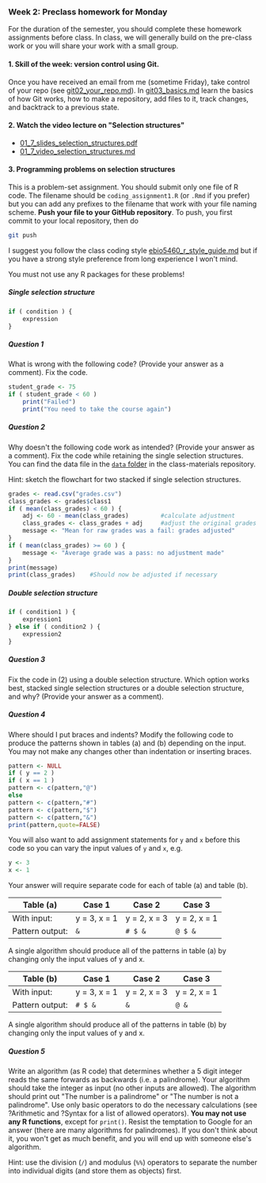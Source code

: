### Week 2: Preclass homework for Monday

For the duration of the semester, you should complete these homework assignments before class. In class, we will generally build on the pre-class work or you will share your work with a small group.



#### 1. **Skill of the week:** version control using Git. 

Once you have received an email from me (sometime Friday), take control of your repo (see [git02_your_repo.md](skills_tutorials/git02_your_repo.md)). In [git03_basics.md](skills_tutorials/git03_basics.md) learn the basics of how Git works, how to make a repository, add files to it, track changes, and backtrack to a previous state.



#### 2. Watch the video lecture on "Selection structures"

   * [01_7_slides_selection_structures.pdf](01_7_slides_selection_structures.pdf)
   * [01_7_video_selection_structures.md](01_7_video_selection_structures.md)



#### 3. Programming problems on selection structures

This is a problem-set assignment. You should submit only one file of R code. The filename should be `coding_assignment1.R` (or `.Rmd` if you prefer) but you can add any prefixes to the filename that work with your file naming scheme. **Push your file to your GitHub repository**. To push, you first commit to your local repository, then do

   ```bash
   git push
   ```



I suggest you follow the class coding style [ebio5460_r_style_guide.md](skills_tutorials/ebio5460_r_style_guide.md) but if you have a strong style preference from long experience I won't mind.

You must not use any R packages for these problems!



##### Single selection structure

```R
if ( condition ) {
    expression
}
```



##### Question 1

What is wrong with the following code? (Provide your answer as a comment). Fix the code.

```R
student_grade <- 75
if ( student_grade < 60 )
    print("Failed")
    print("You need to take the course again")
```



##### Question 2

Why doesn't the following code work as intended?  (Provide your answer as a comment). Fix the code while retaining the single selection structures. You can find the data file in the [`data` folder](/data) in the class-materials repository.

Hint: sketch the flowchart for two stacked if single selection structures.

```R
grades <- read.csv("grades.csv")
class_grades <- grades$class1
if ( mean(class_grades) < 60 ) {
    adj <- 60 - mean(class_grades)         #calculate adjustment
    class_grades <- class_grades + adj     #adjust the original grades
    message <- "Mean for raw grades was a fail: grades adjusted"
}
if ( mean(class_grades) >= 60 ) {
    message <- "Average grade was a pass: no adjustment made"
}
print(message)
print(class_grades)    #Should now be adjusted if necessary
```



##### Double selection structure

```R
if ( condition1 ) {
    expression1
} else if ( condition2 ) {
    expression2
}
```



##### Question 3

Fix the code in (2)  using a double selection structure. Which option works best, stacked single selection structures or a double selection structure, and why? (Provide your answer as a comment).



##### Question 4

Where should I put braces and indents? Modify the following code to produce the patterns shown in tables (a) and (b) depending on the input. You may not make any changes other than indentation or inserting braces.

```R
pattern <- NULL
if ( y == 2 )
if ( x == 1 )
pattern <- c(pattern,"@")
else
pattern <- c(pattern,"#")
pattern <- c(pattern,"$")
pattern <- c(pattern,"&")
print(pattern,quote=FALSE)
```

You will also want to add assignment statements for `y` and `x` before this code so you can vary the input values of `y` and `x`, e.g.

```R
y <- 3
x <- 1
```

Your answer will require separate code for each of table (a) and table (b).

| Table (a)       | Case 1       | Case 2       | Case 3       |
| --------------- | ------------ | ------------ | ------------ |
| With input:     | y = 3, x = 1 | y = 2, x = 3 | y = 2, x = 1 |
| Pattern output: | `&`          | `# $ &`      | `@ $ &`      |

A single algorithm should produce all of the patterns in table (a) by changing only the input values of y and x. 


| Table (b)       | Case 1       | Case 2       | Case 3       |
| --------------- | ------------ | ------------ | ------------ |
| With input:     | y = 3, x = 1 | y = 2, x = 3 | y = 2, x = 1 |
| Pattern output: | `# $ &`      | `&`          | `@ &`        |

A single algorithm should produce all of the patterns in table (b) by changing only the input values of y and x.



##### Question 5

Write an algorithm (as R code) that determines whether a 5 digit integer reads the same forwards as backwards (i.e. a palindrome). Your algorithm should take the integer as input (no other inputs are allowed). The algorithm should print out "The number is a palindrome" or "The number is not a palindrome". Use only basic operators to do the necessary calculations (see ?Arithmetic and ?Syntax for a list of allowed operators). **You may not use any R functions**, except for `print()`. Resist the temptation to Google for an answer (there are many algorithms for palindromes). If you don't think about it, you won't get as much benefit, and you will end up with someone else's algorithm.

Hint: use the division (`/`) and modulus (`%%`) operators to separate the number into individual digits (and store them as objects) first.
